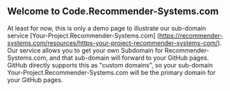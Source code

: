 ## Welcome to Code.Recommender-Systems.com

At least for now, this is only a demo page to illustrate our sub-domain service [Your-Project.Recommender-Systems.com] (https://recommender-systems.com/resources/https-your-project-recommender-systems-com/). Our service allows you to get your own Subdomain for Recommender-Systems.com, and that sub-domain will forward to your GitHub pages. GitHub directly supports this as "custom domains", so your sub-domain Your-Project.Recommender-Systems.com will be the primary domain for your GitHub pages.
